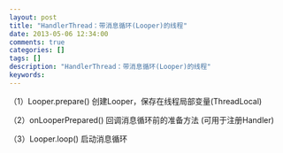 ```yaml
---
layout: post
title: "HandlerThread：带消息循环(Looper)的线程"
date: 2013-05-06 12:34:00 
comments: true
categories: []
tags: []
description: "HandlerThread：带消息循环(Looper)的线程"
keywords: 
---
```



 
  
   （1）Looper.prepare() 创建Looper，保存在线程局部变量(ThreadLocal)
  
 
 
  
   （2）onLooperPrepared() 回调消息循环前的准备方法 (可用于注册Handler)
  
 
 
  
   （3）Looper.loop() 启动消息循环
  
 


